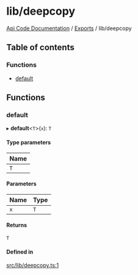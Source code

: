 # lib/deepcopy
 
[Api Code Documentation](../README.md) / [Exports](../modules.md) / lib/deepcopy

## Table of contents

### Functions

- [default](lib_deepcopy.md#default)

## Functions

### default

▸ **default**<`T`\>(`x`): `T`

#### Type parameters

| Name |
| :------ |
| `T` |

#### Parameters

| Name | Type |
| :------ | :------ |
| `x` | `T` |

#### Returns

`T`

#### Defined in

[src/lib/deepcopy.ts:1](https://github.com/openkfw/TruBudget/blob/aca360d/api/src/lib/deepcopy.ts#L1)
